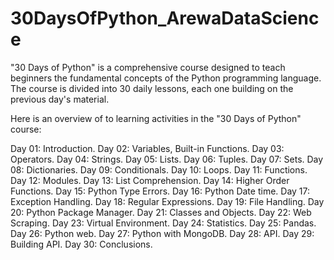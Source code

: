 # 30DaysOfPython_ArewaDataScience
"30 Days of Python" is a comprehensive course designed to teach beginners the fundamental concepts of the Python programming language. The course is divided into 30 daily lessons, each one building on the previous day's material.

Here is an overview of to learning activities in the "30 Days of Python" course:

Day 01:	Introduction.
Day 02:	Variables, Built-in Functions.
Day 03:	Operators.
Day 04:	Strings.
Day 05:	Lists.
Day 06:	Tuples.
Day 07:	Sets.
Day 08:	Dictionaries.
Day 09:	Conditionals.
Day 10:	Loops.
Day 11:	Functions.
Day 12:	Modules.
Day 13:	List Comprehension.
Day 14:	Higher Order Functions.
Day 15:	Python Type Errors.
Day 16:	Python Date time.
Day 17:	Exception Handling.
Day 18:	Regular Expressions.
Day 19:	File Handling.
Day 20:	Python Package Manager.
Day 21:	Classes and Objects.
Day 22:	Web Scraping.
Day 23:	Virtual Environment.
Day 24:	Statistics.
Day 25:	Pandas.
Day 26:	Python web.
Day 27:	Python with MongoDB.
Day 28:	API.
Day 29:	Building API.
Day 30:	Conclusions.
